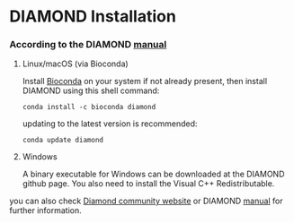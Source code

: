 # DIAMOND Installation 
### According to the DIAMOND [manual](https://github.com/bbuchfink/diamond)

1. Linux/macOS (via Bioconda)

    Install [Bioconda](https://bioconda.github.io/) on your system if not already present, then install DIAMOND using this shell
command:

    `conda install -c bioconda diamond`

     updating to the latest version is recommended:

    `conda update diamond`

2. Windows

      A binary executable for Windows can be downloaded at the DIAMOND github page. You also
need to install the Visual C++ Redistributable.

you can also check [Diamond community website](http://www.diamondsearch.org/) or DIAMOND [manual](https://github.com/bbuchfink/diamond) for further information. 
